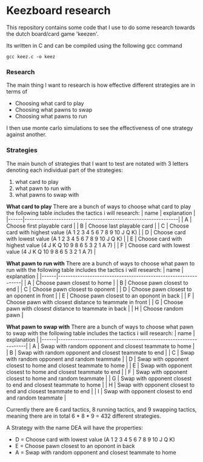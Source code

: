 # Keezboard research

This repository contains some code that I use
to do some research towards the dutch board/card
game 'keezen'.

Its written in C and can be compiled using the
following gcc command

```
gcc keez.c -o keez
```

### Research
The main thing I want to research is how effective
different strategies are in terms of
- Choosing what card to play
- Choosing what pawns to swap
- Choosing what pawns to run

I then use monte carlo simulations to see the 
effectiveness of one strategy against another.

### Strategies
The main bunch of strategies that I want to test
are notated with 3 letters denoting each individual
part of the strategies:
1) what card to play
2) what pawn to run with
3) what pawns to swap with

**What card to play**
There are a bunch of ways to choose what card to play
the following table includes the tactics i will research:
| name | explanation                                                   |
|------|---------------------------------------------------------------|
| A    | Choose first playable card                                    |
| B    | Choose last playable card                                     |
| C    | Choose card with highest value (A 1 2 3 4 5 6 7 8 9 10 J Q K) |
| D    | Choose card with lowest value (A 1 2 3 4 5 6 7 8 9 10 J Q K)  |
| E    | Choose card with highest value (4 J K Q 10 9 8 6 5 3 2 1 A 7) |
| F    | Choose card with lowest value (4 J K Q 10 9 8 6 5 3 2 1 A 7)  |

**What pawn to run with**
There are a bunch of ways to choose what pawn to run with
the following table includes the tactics i will research:
| name | explanation                                                   |
|------|---------------------------------------------------------------|
| A    | Choose pawn closest to home                                   |
| B    | Choose pawn closest to end                                    |
| C    | Choose pawn closest to oponent                                |
| D    | Choose pawn closest to an oponent in front                    |
| E    | Choose pawn closest to an oponont in back                     |
| F    | Choose pawn with closest distance to teammate in front        |
| G    | Choose pawn with closest distance to teammate in back         |
| H    | Choose random pawn                                            |

**What pawn to swap with**
There are a bunch of ways to choose what pawn to swap with
the following table includes the tactics i will research:
| name | explanation                                                     |
|------|-----------------------------------------------------------------|
| A    | Swap with random opponent and closest teammate to home          |
| B    | Swap with random opponent and closest teammate to end           |
| C    | Swap with random opponent and random teammate                   |
| D    | Swap with opponent closest to home and closest teammate to home |
| E    | Swap with opponent closest to home and closest teammate to end  |
| F    | Swap with opponent closest to home and random teammate          |
| G    | Swap with opponent closest to end and closest teammate to home  |
| H    | Swap with opponent closest to end and closest teammate to end   |
| I    | Swap with opponent closest to end and random teammate           |

Currently there are 6 card tactics, 8 running tactics, and 9 swapping tactics, 
meaning there are in total 6 * 8 * 9 = 432 different strategies.

A Strategy with the name DEA will have the properties:
- D = Choose card with lowest value (A 1 2 3 4 5 6 7 8 9 10 J Q K)
- E = Choose pawn closest to an oponont in back
- A = Swap with random opponent and closest teammate to home 